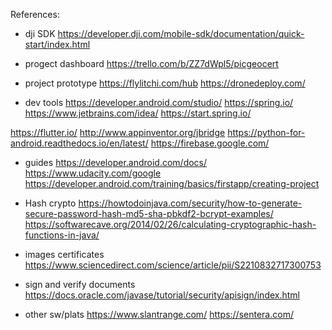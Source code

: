 


References:

- dji SDK
https://developer.dji.com/mobile-sdk/documentation/quick-start/index.html

- progect dashboard
https://trello.com/b/ZZ7dWpl5/picgeocert

- project prototype
https://flylitchi.com/hub
https://dronedeploy.com/


- dev tools
https://developer.android.com/studio/
https://spring.io/
https://www.jetbrains.com/idea/
https://start.spring.io/

https://flutter.io/
http://www.appinventor.org/jbridge
https://python-for-android.readthedocs.io/en/latest/
https://firebase.google.com/

- guides
https://developer.android.com/docs/
https://www.udacity.com/google
https://developer.android.com/training/basics/firstapp/creating-project


- Hash crypto
https://howtodoinjava.com/security/how-to-generate-secure-password-hash-md5-sha-pbkdf2-bcrypt-examples/
https://softwarecave.org/2014/02/26/calculating-cryptographic-hash-functions-in-java/

- images certificates
https://www.sciencedirect.com/science/article/pii/S2210832717300753

- sign and verify documents
https://docs.oracle.com/javase/tutorial/security/apisign/index.html


- other sw/plats
https://www.slantrange.com/
https://sentera.com/



